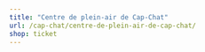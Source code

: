 ```yaml
---
title: "Centre de plein-air de Cap-Chat"
url: /cap-chat/centre-de-plein-air-de-cap-chat/
shop: ticket
---
```

